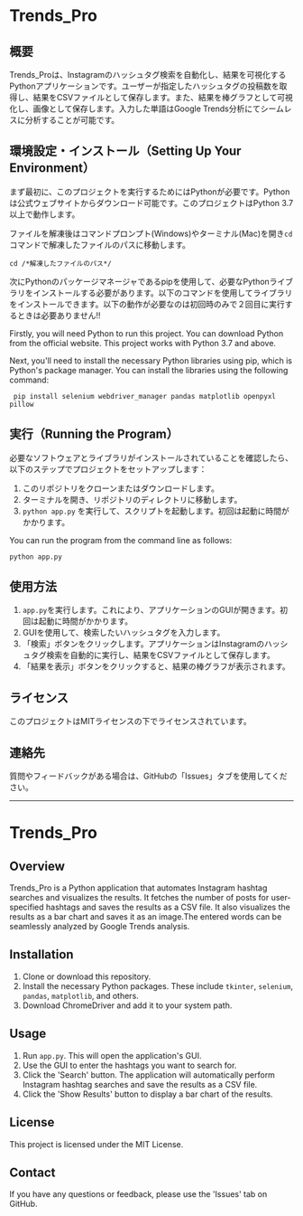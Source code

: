 # Trends_Pro

## 概要
Trends_Proは、Instagramのハッシュタグ検索を自動化し、結果を可視化するPythonアプリケーションです。ユーザーが指定したハッシュタグの投稿数を取得し、結果をCSVファイルとして保存します。また、結果を棒グラフとして可視化し、画像として保存します。入力した単語はGoogle Trends分析にてシームレスに分析することが可能です。


## 環境設定・インストール（Setting Up Your Environment）
まず最初に、このプロジェクトを実行するためにはPythonが必要です。Pythonは公式ウェブサイトからダウンロード可能です。このプロジェクトはPython 3.7以上で動作します。

ファイルを解凍後はコマンドプロンプト(Windows)やターミナル(Mac)を開き`cd`コマンドで解凍したファイルのパスに移動します。
```
cd /*解凍したファイルのパス*/
```

次にPythonのパッケージマネージャであるpipを使用して、必要なPythonライブラリをインストールする必要があります。以下のコマンドを使用してライブラリをインストールできます。以下の動作が必要なのは初回時のみで２回目に実行するときは必要ありません!!

Firstly, you will need Python to run this project. You can download Python from the official website. This project works with Python 3.7 and above.

Next, you'll need to install the necessary Python libraries using pip, which is Python's package manager. You can install the libraries using the following command:

```
 pip install selenium webdriver_manager pandas matplotlib openpyxl pillow
```




## 実行（Running the Program）
必要なソフトウェアとライブラリがインストールされていることを確認したら、以下のステップでプロジェクトをセットアップします：

1. このリポジトリをクローンまたはダウンロードします。
2. ターミナルを開き、リポジトリのディレクトリに移動します。
3. `python app.py` を実行して、スクリプトを起動します。初回は起動に時間がかかります。

You can run the program from the command line as follows:

```
python app.py
```

## 使用方法
1. `app.py`を実行します。これにより、アプリケーションのGUIが開きます。初回は起動に時間がかかります。
2. GUIを使用して、検索したいハッシュタグを入力します。
3. 「検索」ボタンをクリックします。アプリケーションはInstagramのハッシュタグ検索を自動的に実行し、結果をCSVファイルとして保存します。
4. 「結果を表示」ボタンをクリックすると、結果の棒グラフが表示されます。

## ライセンス
このプロジェクトはMITライセンスの下でライセンスされています。

## 連絡先
質問やフィードバックがある場合は、GitHubの「Issues」タブを使用してください。

---

# Trends_Pro

## Overview
Trends_Pro is a Python application that automates Instagram hashtag searches and visualizes the results. It fetches the number of posts for user-specified hashtags and saves the results as a CSV file. It also visualizes the results as a bar chart and saves it as an image.The entered words can be seamlessly analyzed by Google Trends analysis.

## Installation
1. Clone or download this repository.
2. Install the necessary Python packages. These include `tkinter`, `selenium`, `pandas`, `matplotlib`, and others.
3. Download ChromeDriver and add it to your system path.

## Usage
1. Run `app.py`. This will open the application's GUI.
2. Use the GUI to enter the hashtags you want to search for.
3. Click the 'Search' button. The application will automatically perform Instagram hashtag searches and save the results as a CSV file.
4. Click the 'Show Results' button to display a bar chart of the results.

## License
This project is licensed under the MIT License.

## Contact
If you have any questions or feedback, please use the 'Issues' tab on GitHub.
